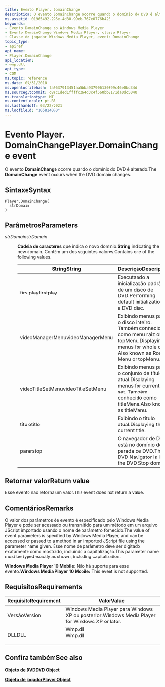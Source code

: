 ```yaml
---
title: Evento Player. DomainChange
description: O evento DomainChange ocorre quando o domínio do DVD é alterado. | Evento Player. DomainChange
ms.assetid: 01965492-276e-4d30-99eb-767e0776b423
keywords:
- Evento DomainChange do Windows Media Player
- Evento DomainChange Windows Media Player, classe Player
- Classe de jogador Windows Media Player, evento DomainChange
topic_type:
- apiref
api_name:
- Player.DomainChange
api_location:
- wmp.dll
api_type:
- COM
ms.topic: reference
ms.date: 05/31/2018
ms.openlocfilehash: fa9637913451aa5bba937906130899c46e0bd34d
ms.sourcegitcommit: c8ec1ded1ffffc364d3c4f560bb2171da0dc5040
ms.translationtype: MT
ms.contentlocale: pt-BR
ms.lasthandoff: 03/22/2021
ms.locfileid: "105814070"
---
```

# <a name="playerdomainchange-event"></a><span data-ttu-id="bc394-107">Evento Player. DomainChange</span><span class="sxs-lookup"><span data-stu-id="bc394-107">Player.DomainChange event</span></span>

<span data-ttu-id="bc394-108">O evento **DomainChange** ocorre quando o domínio do DVD é alterado.</span><span class="sxs-lookup"><span data-stu-id="bc394-108">The **DomainChange** event occurs when the DVD domain changes.</span></span>

## <a name="syntax"></a><span data-ttu-id="bc394-109">Sintaxe</span><span class="sxs-lookup"><span data-stu-id="bc394-109">Syntax</span></span>


```JScript
Player.DomainChange(
  strDomain
)
```



## <a name="parameters"></a><span data-ttu-id="bc394-110">Parâmetros</span><span class="sxs-lookup"><span data-stu-id="bc394-110">Parameters</span></span>

<dl> <dt>

<span data-ttu-id="bc394-111">*strDomain*</span><span class="sxs-lookup"><span data-stu-id="bc394-111">*strDomain*</span></span> 
</dt> <dd>

<span data-ttu-id="bc394-112">**Cadeia de caracteres** que indica o novo domínio.</span><span class="sxs-lookup"><span data-stu-id="bc394-112">**String** indicating the new domain.</span></span> <span data-ttu-id="bc394-113">Contém um dos seguintes valores.</span><span class="sxs-lookup"><span data-stu-id="bc394-113">Contains one of the following values.</span></span>



| <span data-ttu-id="bc394-114">String</span><span class="sxs-lookup"><span data-stu-id="bc394-114">String</span></span>            | <span data-ttu-id="bc394-115">Descrição</span><span class="sxs-lookup"><span data-stu-id="bc394-115">Description</span></span>                                                          |
|-------------------|----------------------------------------------------------------------|
| <span data-ttu-id="bc394-116">firstplay</span><span class="sxs-lookup"><span data-stu-id="bc394-116">firstplay</span></span>         | <span data-ttu-id="bc394-117">Executando a inicialização padrão de um disco de DVD.</span><span class="sxs-lookup"><span data-stu-id="bc394-117">Performing default initialization of a DVD disc.</span></span>                     |
| <span data-ttu-id="bc394-118">videoManagerMenu</span><span class="sxs-lookup"><span data-stu-id="bc394-118">videoManagerMenu</span></span>  | <span data-ttu-id="bc394-119">Exibindo menus para o disco inteiro. Também conhecido como menu raiz ou topMenu.</span><span class="sxs-lookup"><span data-stu-id="bc394-119">Displaying menus for whole disc. Also known as Root Menu or topMenu.</span></span> |
| <span data-ttu-id="bc394-120">videoTitleSetMenu</span><span class="sxs-lookup"><span data-stu-id="bc394-120">videoTitleSetMenu</span></span> | <span data-ttu-id="bc394-121">Exibindo menus para o conjunto de títulos atual.</span><span class="sxs-lookup"><span data-stu-id="bc394-121">Displaying menus for current title set.</span></span> <span data-ttu-id="bc394-122">Também conhecido como titleMenu.</span><span class="sxs-lookup"><span data-stu-id="bc394-122">Also known as titleMenu.</span></span>     |
| <span data-ttu-id="bc394-123">título</span><span class="sxs-lookup"><span data-stu-id="bc394-123">title</span></span>             | <span data-ttu-id="bc394-124">Exibindo o título atual.</span><span class="sxs-lookup"><span data-stu-id="bc394-124">Displaying the current title.</span></span>                                        |
| <span data-ttu-id="bc394-125">parar</span><span class="sxs-lookup"><span data-stu-id="bc394-125">stop</span></span>              | <span data-ttu-id="bc394-126">O navegador de DVD está no domínio de parada de DVD.</span><span class="sxs-lookup"><span data-stu-id="bc394-126">The DVD Navigator is in the DVD Stop domain.</span></span>                         |



 

</dd> </dl>

## <a name="return-value"></a><span data-ttu-id="bc394-127">Retornar valor</span><span class="sxs-lookup"><span data-stu-id="bc394-127">Return value</span></span>

<span data-ttu-id="bc394-128">Esse evento não retorna um valor.</span><span class="sxs-lookup"><span data-stu-id="bc394-128">This event does not return a value.</span></span>

## <a name="remarks"></a><span data-ttu-id="bc394-129">Comentários</span><span class="sxs-lookup"><span data-stu-id="bc394-129">Remarks</span></span>

<span data-ttu-id="bc394-130">O valor dos parâmetros de evento é especificado pelo Windows Media Player e pode ser acessado ou transmitido para um método em um arquivo JScript importado usando o nome de parâmetro fornecido.</span><span class="sxs-lookup"><span data-stu-id="bc394-130">The value of event parameters is specified by Windows Media Player, and can be accessed or passed to a method in an imported JScript file using the parameter name given.</span></span> <span data-ttu-id="bc394-131">Esse nome de parâmetro deve ser digitado exatamente como mostrado, incluindo a capitalização.</span><span class="sxs-lookup"><span data-stu-id="bc394-131">This parameter name must be typed exactly as shown, including capitalization.</span></span>

<span data-ttu-id="bc394-132">**Windows Media Player 10 Mobile:** Não há suporte para esse evento.</span><span class="sxs-lookup"><span data-stu-id="bc394-132">**Windows Media Player 10 Mobile:** This event is not supported.</span></span>

## <a name="requirements"></a><span data-ttu-id="bc394-133">Requisitos</span><span class="sxs-lookup"><span data-stu-id="bc394-133">Requirements</span></span>



| <span data-ttu-id="bc394-134">Requisito</span><span class="sxs-lookup"><span data-stu-id="bc394-134">Requirement</span></span> | <span data-ttu-id="bc394-135">Valor</span><span class="sxs-lookup"><span data-stu-id="bc394-135">Value</span></span> |
|--------------------|------------------------------------------------------------------------------------|
| <span data-ttu-id="bc394-136">Versão</span><span class="sxs-lookup"><span data-stu-id="bc394-136">Version</span></span><br/> | <span data-ttu-id="bc394-137">Windows Media Player para Windows XP ou posterior.</span><span class="sxs-lookup"><span data-stu-id="bc394-137">Windows Media Player for Windows XP or later.</span></span><br/>                           |
| <span data-ttu-id="bc394-138">DLL</span><span class="sxs-lookup"><span data-stu-id="bc394-138">DLL</span></span><br/>     | <dl> <span data-ttu-id="bc394-139"><dt>Wmp.dll</dt></span><span class="sxs-lookup"><span data-stu-id="bc394-139"><dt>Wmp.dll</dt></span></span> </dl> |



## <a name="see-also"></a><span data-ttu-id="bc394-140">Confira também</span><span class="sxs-lookup"><span data-stu-id="bc394-140">See also</span></span>

<dl> <dt>

[<span data-ttu-id="bc394-141">**Objeto de DVD**</span><span class="sxs-lookup"><span data-stu-id="bc394-141">**DVD Object**</span></span>](dvd-object.md)
</dt> <dt>

[<span data-ttu-id="bc394-142">**Objeto de jogador**</span><span class="sxs-lookup"><span data-stu-id="bc394-142">**Player Object**</span></span>](player-object.md)
</dt> </dl>

 

 





